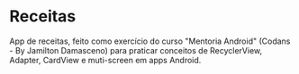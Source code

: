 # Receitas
App de receitas, feito como exercício do curso "Mentoria Android" (Codans - By Jamilton Damasceno) para praticar conceitos de RecyclerView, Adapter, CardView e muti-screen em apps Android.
